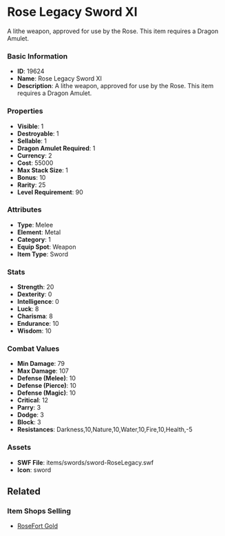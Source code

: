 # Rose Legacy Sword XI

A lithe weapon, approved for use by the Rose. This item requires a Dragon Amulet.

### Basic Information

- **ID**: 19624
- **Name**: Rose Legacy Sword XI
- **Description**: A lithe weapon, approved for use by the Rose. This item requires a Dragon Amulet.

### Properties

- **Visible**: 1
- **Destroyable**: 1
- **Sellable**: 1
- **Dragon Amulet Required**: 1
- **Currency**: 2
- **Cost**: 55000
- **Max Stack Size**: 1
- **Bonus**: 10
- **Rarity**: 25
- **Level Requirement**: 90

### Attributes

- **Type**: Melee
- **Element**: Metal
- **Category**: 1
- **Equip Spot**: Weapon
- **Item Type**: Sword

### Stats

- **Strength**: 20
- **Dexterity**: 0
- **Intelligence**: 0
- **Luck**: 8
- **Charisma**: 8
- **Endurance**: 10
- **Wisdom**: 10

### Combat Values

- **Min Damage**: 79
- **Max Damage**: 107
- **Defense (Melee)**: 10
- **Defense (Pierce)**: 10
- **Defense (Magic)**: 10
- **Critical**: 12
- **Parry**: 3
- **Dodge**: 3
- **Block**: 3
- **Resistances**: Darkness,10,Nature,10,Water,10,Fire,10,Health,-5

### Assets

- **SWF File**: items/swords/sword-RoseLegacy.swf
- **Icon**: sword

## Related

### Item Shops Selling

- [RoseFort Gold](../item-shops/305-rosefort-gold.md)

